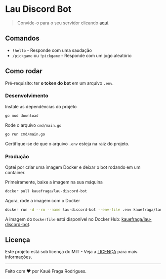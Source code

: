 # Lau Discord Bot

> Convide-o para o seu servidor clicando [aqui](https://discord.com/api/oauth2/authorize?client_id=1201906543524851742&permissions=8&scope=bot).

## Comandos

- `!hello` - Responde com uma saudação
- `/pickgame` ou `!pickgame` - Responde com um jogo aleatório

## Como rodar

Pré-requisito: ter **o token do bot** em um arquivo `.env`.

### Desenvolvimento

Instale as dependências do projeto

```bash
go mod download
```

Rode o arquivo `cmd/main.go`

```bash
go run cmd/main.go
```

Certifique-se de que o arquivo `.env` esteja na raiz do projeto.

### Produção

Optei por criar uma imagem Docker e deixar o bot rodando em um container.

Primeiramente, baixe a imagem na sua máquina

```bash
docker pull kauefraga/lau-discord-bot
```

Agora, rode a imagem com o Docker

```bash
docker run -d --rm --name lau-discord-bot --env-file .env kauefraga/lau-discord-bot
```

A imagem do `Dockerfile` está disponível no Docker Hub: [kauefraga/lau-discord-bot](https://hub.docker.com/repository/docker/kauefraga/lau-discord-bot).

## Licença

Este projeto está sob licença do MIT - Veja a [LICENÇA](https://github.com/kauefraga/lau-discord-bot/blob/main/LICENSE) para mais informações.

---

Feito com ❤ por Kauê Fraga Rodrigues.
